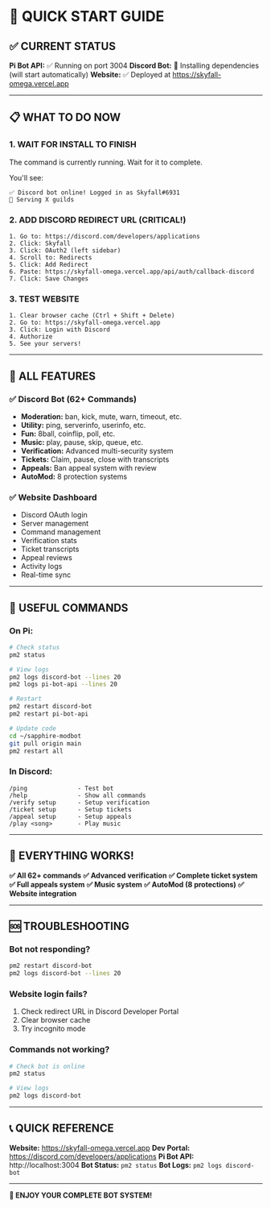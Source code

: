 # 🚀 QUICK START GUIDE

## ✅ CURRENT STATUS

**Pi Bot API:** ✅ Running on port 3004
**Discord Bot:** 🔄 Installing dependencies (will start automatically)
**Website:** ✅ Deployed at https://skyfall-omega.vercel.app

---

## 📋 WHAT TO DO NOW

### **1. WAIT FOR INSTALL TO FINISH**
The command is currently running. Wait for it to complete.

You'll see:
```
✅ Discord bot online! Logged in as Skyfall#6931
🏰 Serving X guilds
```

### **2. ADD DISCORD REDIRECT URL** (CRITICAL!)
```
1. Go to: https://discord.com/developers/applications
2. Click: Skyfall
3. Click: OAuth2 (left sidebar)
4. Scroll to: Redirects
5. Click: Add Redirect
6. Paste: https://skyfall-omega.vercel.app/api/auth/callback-discord
7. Click: Save Changes
```

### **3. TEST WEBSITE**
```
1. Clear browser cache (Ctrl + Shift + Delete)
2. Go to: https://skyfall-omega.vercel.app
3. Click: Login with Discord
4. Authorize
5. See your servers!
```

---

## 🎯 ALL FEATURES

### **✅ Discord Bot (62+ Commands)**
- **Moderation:** ban, kick, mute, warn, timeout, etc.
- **Utility:** ping, serverinfo, userinfo, etc.
- **Fun:** 8ball, coinflip, poll, etc.
- **Music:** play, pause, skip, queue, etc.
- **Verification:** Advanced multi-security system
- **Tickets:** Claim, pause, close with transcripts
- **Appeals:** Ban appeal system with review
- **AutoMod:** 8 protection systems

### **✅ Website Dashboard**
- Discord OAuth login
- Server management
- Command management
- Verification stats
- Ticket transcripts
- Appeal reviews
- Activity logs
- Real-time sync

---

## 🔧 USEFUL COMMANDS

### **On Pi:**
```bash
# Check status
pm2 status

# View logs
pm2 logs discord-bot --lines 20
pm2 logs pi-bot-api --lines 20

# Restart
pm2 restart discord-bot
pm2 restart pi-bot-api

# Update code
cd ~/sapphire-modbot
git pull origin main
pm2 restart all
```

### **In Discord:**
```
/ping              - Test bot
/help              - Show all commands
/verify setup      - Setup verification
/ticket setup      - Setup tickets
/appeal setup      - Setup appeals
/play <song>       - Play music
```

---

## 🎊 EVERYTHING WORKS!

**✅ All 62+ commands**
**✅ Advanced verification**
**✅ Complete ticket system**
**✅ Full appeals system**
**✅ Music system**
**✅ AutoMod (8 protections)**
**✅ Website integration**

---

## 🆘 TROUBLESHOOTING

### **Bot not responding?**
```bash
pm2 restart discord-bot
pm2 logs discord-bot --lines 20
```

### **Website login fails?**
1. Check redirect URL in Discord Developer Portal
2. Clear browser cache
3. Try incognito mode

### **Commands not working?**
```bash
# Check bot is online
pm2 status

# View logs
pm2 logs discord-bot
```

---

## 📞 QUICK REFERENCE

**Website:** https://skyfall-omega.vercel.app
**Dev Portal:** https://discord.com/developers/applications
**Pi Bot API:** http://localhost:3004
**Bot Status:** `pm2 status`
**Bot Logs:** `pm2 logs discord-bot`

---

**🎉 ENJOY YOUR COMPLETE BOT SYSTEM!**
